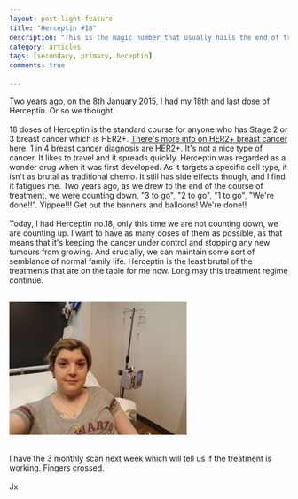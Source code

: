 ```yaml
---
layout: post-light-feature
title: "Herceptin #18"
description: "This is the magic number that usually hails the end of treatment."
category: articles
tags: [secondary, primary, heceptin]
comments: true

---
```


Two years ago, on the 8th January 2015, I had my 18th and last dose of Herceptin.  Or so we thought.<br />
<br />
18 doses of Herceptin is the standard course for anyone who has Stage 2 or 3 breast cancer which is HER2+. <a href="http://www.macmillan.org.uk/cancerinformation/cancertypes/breast/aboutbreastcancer/typesandrelatedconditions/her2%20positive.aspx">There's more info on HER2+ breast cancer here.</a> 1 in 4 breast cancer diagnosis are HER2+.  It's not a nice type of cancer.  It likes to travel and it spreads quickly.  Herceptin was regarded as a wonder drug when it was first developed.  As it targets a specific cell type, it isn't as brutal as traditional chemo.  It still has side effects though, and I find it fatigues me.  Two years ago, as we drew to the end of the course of treatment, we were counting down, "3 to go", "2 to go", "1 to go", "We're done!!".  Yippee!!!  Get out the banners and balloons! We're done!!<br />
<br />
Today, I had Herceptin no.18, only this time we are not counting down, we are counting up.  I want to have as many doses of them as possible, as that means that it's keeping the cancer under control and stopping any new tumours from growing.  And crucially, we can maintain some sort of semblance of normal family life.  Herceptin is the least brutal of the treatments that are on the table for me now.  Long may this treatment regime continue.<br />
<br />

<p class="center">
<img src="/images/herceptin18.jpg" alt="Herceptin 18" style="width:auto;"/>
</p>

<br />
I have the 3 monthly scan next week which will tell us if the treatment is working.  Fingers crossed.<br />
<br />
Jx
